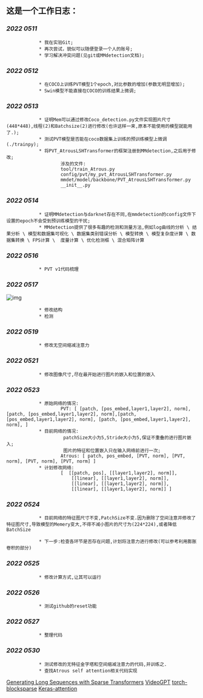 
## **这是一个工作日志：**  


### *2022 0511*   
                * 我在实验Git; 
                * 再次尝试，貌似可以随便登录一个人的账号;
                * 学习解决冲突问题(见git或MMdetection文档);


### *2022 0512*  
                * 在COCO上训练PVT模型1个epoch,对比参数的增加(参数无明显增加);
                * Swin模型不能直接在COCO的训练结果上微调;


###  *2022 0513*
                * 证明Mem可以通过修改Coco_detection.py文件实现图片尺寸(448*448),线程(2)和Batchsize(2)进行修改(也许这样一来,原本不能使用的模型就能用了.); 
                * 测试PVT模型是否能在coco数据集上训练的预训练模型上微调(./trainpy);
                * 将PVT_AtrousLSHTransformer的框架注册到MMdetection,之后用于修改;
                        涉及的文件: 
                        tool/train_Atrous.py  
                        config/pvt/my_pvt_AtrousLSHTransformer.py  
                        mmdet/model/backbone/PVT_AtrousLSHTransformer.py  
                        __init__.py  

###  *2022 0514*
                * 证明MMdetection与darknet存在不同,在mmdetection的config文件下设置的epoch不会受到预训练模型的干扰;
                * MMdetection提供了很多有趣的检测和测量方法,例如log曲线的分析 \ 结果分析 \ 模型和数据集可视化 \ 数据集类别错误分析 \ 模型转换 \ 模型复杂度计算 \ 数据集转换 \ FPS计算 \  度量计算 \ 优化检测框 \ 混合矩阵计算

###  *2022 0516*
                * PVT v1代码梳理

###  *2022 0517*
![img](https://img-blog.csdnimg.cn/20210309175435338.png?x-oss-process=image/watermark,type_ZmFuZ3poZW5naGVpdGk,shadow_10,text_aHR0cHM6Ly9ibG9nLmNzZG4ubmV0L29ZZVpob3U=,size_16,color_FFFFFF,t_70)

                * 修改结构
                * 检测


###  *2022 0519*
                * 修改无空间缩减注意力


###  *2022 0521*
                * 修改图像尺寸,尽在最开始进行图片的嵌入和位置的嵌入


###  *2022 0523*
                * 原始网络的情况:
                        PVT: [ [patch, [pos_embed,layer1,layer2], norm],[patch, [pos_embed,layer1,layer2], norm],[patch, [pos_embed,layer1,layer2], norm], [patch, [pos_embed,layer1,layer2], norm], ]
                * 目前网络的情况:
                         patchSize大小为5,Stride大小为5,保证不重叠的进行图片嵌入;
                         图片的特征和位置嵌入只在输入网络前进行一次;
                        Atrous: [ patch, pos_embed, [PVT, norm], [PVT, norm], [PVT, norm], [PVT, norm] ]
                * 计划修改网络:
                        [  [[patch, pos], [[layer1,layer2], norm]],  
                            [[linear], [[layer1,layer2], norm]], 
                            [[linear], [[layer1,layer2], norm]], 
                            [[linear], [[layer1,layer2], norm]] ]


###  *2022 0524*
                * 目前网络的特征图尺寸不变,PatchSize不变.因为删除了空间注意并修改了特征图尺寸,导致模型的Memery变大,不得不减小图片的尺寸为(224*224),或者降低BatchSize

                * 下一步:检查各环节是否存在问题,计划将注意力进行修改(可以参考利用膨胀卷积的部分)


###   *2022 0525*
                * 修改计算方式,让其可以运行


###  *2022 0526*
                * 测试github的reset功能


###  *2022 0527*
                * 整理代码


###  *2022 0530*
                * 测试修改的无特征金字塔和空间缩减注意力的代码,并训练之.
                * 查找Atrous self attention相关代码实现
                
[Generating Long Sequences with Sparse Transformers](https://paperswithcode.com/paper/190410509)
                [VideoGPT](https://github.com/wilson1yan/VideoGPT/blob/master/videogpt/attention.py)
                [torch-blocksparse](https://github.com/ptillet/torch-blocksparse/blob/master/torch_blocksparse/deepspeedsparseselfattention.py)
                [Keras-attention](https://github.com/bojone/attention/blob/master/attention_keras.py)


